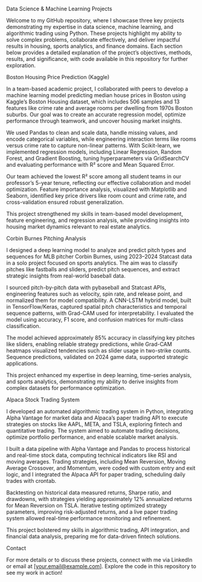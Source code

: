 Data Science & Machine Learning Projects

Welcome to my GitHub repository, where I showcase three key projects demonstrating my expertise in data science, machine learning, and algorithmic trading using Python. These projects highlight my ability to solve complex problems, collaborate effectively, and deliver impactful results in housing, sports analytics, and finance domains. Each section below provides a detailed explanation of the project’s objectives, methods, results, and significance, with code available in this repository for further exploration.

Boston Housing Price Prediction (Kaggle)

In a team-based academic project, I collaborated with peers to develop a machine learning model predicting median house prices in Boston using Kaggle’s Boston Housing dataset, which includes 506 samples and 13 features like crime rate and average rooms per dwelling from 1970s Boston suburbs. Our goal was to create an accurate regression model, optimize performance through teamwork, and uncover housing market insights.

We used Pandas to clean and scale data, handle missing values, and encode categorical variables, while engineering interaction terms like rooms versus crime rate to capture non-linear patterns. With Scikit-learn, we implemented regression models, including Linear Regression, Random Forest, and Gradient Boosting, tuning hyperparameters via GridSearchCV and evaluating performance with R² score and Mean Squared Error.

Our team achieved the lowest R² score among all student teams in our professor’s 5-year tenure, reflecting our effective collaboration and model optimization. Feature importance analysis, visualized with Matplotlib and Seaborn, identified key price drivers like room count and crime rate, and cross-validation ensured robust generalization.

This project strengthened my skills in team-based model development, feature engineering, and regression analysis, while providing insights into housing market dynamics relevant to real estate analytics.

Corbin Burnes Pitching Analysis

I designed a deep learning model to analyze and predict pitch types and sequences for MLB pitcher Corbin Burnes, using 2023–2024 Statcast data in a solo project focused on sports analytics. The aim was to classify pitches like fastballs and sliders, predict pitch sequences, and extract strategic insights from real-world baseball data.

I sourced pitch-by-pitch data with pybaseball and Statcast APIs, engineering features such as velocity, spin rate, and release point, and normalized them for model compatibility. A CNN-LSTM hybrid model, built in TensorFlow/Keras, captured spatial pitch characteristics and temporal sequence patterns, with Grad-CAM used for interpretability. I evaluated the model using accuracy, F1 score, and confusion matrices for multi-class classification.

The model achieved approximately 85% accuracy in classifying key pitches like sliders, enabling reliable strategy predictions, while Grad-CAM heatmaps visualized tendencies such as slider usage in two-strike counts. Sequence predictions, validated on 2024 game data, supported strategic applications.

This project enhanced my expertise in deep learning, time-series analysis, and sports analytics, demonstrating my ability to derive insights from complex datasets for performance optimization.

Alpaca Stock Trading System

I developed an automated algorithmic trading system in Python, integrating Alpha Vantage for market data and Alpaca’s paper trading API to execute strategies on stocks like AAPL, META, and TSLA, exploring fintech and quantitative trading. The system aimed to automate trading decisions, optimize portfolio performance, and enable scalable market analysis.

I built a data pipeline with Alpha Vantage and Pandas to process historical and real-time stock data, computing technical indicators like RSI and moving averages. Trading strategies, including Mean Reversion, Moving Average Crossover, and Momentum, were coded with custom entry and exit logic, and I integrated the Alpaca API for paper trading, scheduling daily trades with crontab.

Backtesting on historical data measured returns, Sharpe ratio, and drawdowns, with strategies yielding approximately 12% annualized returns for Mean Reversion on TSLA. Iterative testing optimized strategy parameters, improving risk-adjusted returns, and a live paper trading system allowed real-time performance monitoring and refinement.

This project bolstered my skills in algorithmic trading, API integration, and financial data analysis, preparing me for data-driven fintech solutions.

Contact

For more details or to discuss these projects, connect with me via LinkedIn or email at [your.email@example.com]. Explore the code in this repository to see my work in action!
